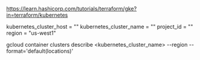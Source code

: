 https://learn.hashicorp.com/tutorials/terraform/gke?in=terraform/kubernetes

kubernetes_cluster_host = ""
kubernetes_cluster_name = ""
project_id = ""
region = "us-west1"

gcloud container clusters describe <kubernetes_cluster_name> --region <region> --format='default(locations)'
